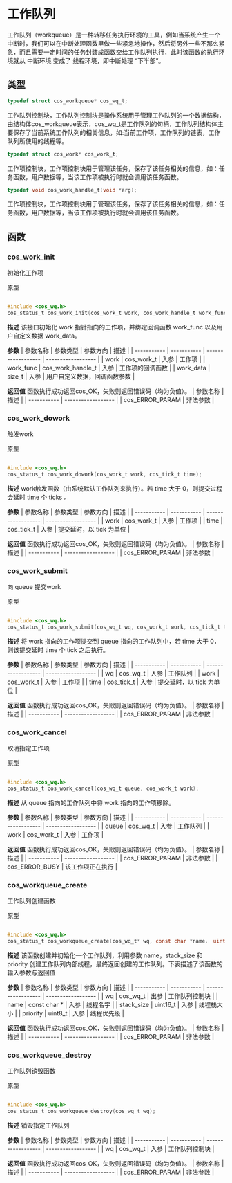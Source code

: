 # 工作队列

工作队列（workqueue）是一种转移任务执行环境的工具，例如当系统产生一个中断时，我们可以在中断处理函数里做一些紧急地操作，然后将另外一些不那么紧急，而且需要一定时间的任务封装成函数交给工作队列执行，此时该函数的执行环境就从 中断环境 变成了 线程环境，即中断处理 “下半部”。

## 类型

```C
typedef struct cos_workqueue* cos_wq_t;
```

工作队列控制块，工作队列控制块是操作系统用于管理工作队列的一个数据结构，由结构体cos_workqueue表示，cos_wq_t是工作队列的句柄，工作队列结构体主要保存了当前系统工作队列的相关信息，如:当前工作项，工作队列的链表，工作队列所使用的线程等。

```C
typedef struct cos_work* cos_work_t;
```

工作项控制块，工作项控制块用于管理该任务，保存了该任务相关的信息，如：任务函数，用户数据等，当该工作项被执行时就会调用该任务函数。

```C
typedef void cos_work_handle_t(void *arg);
```

工作项控制块，工作项控制块用于管理该任务，保存了该任务相关的信息，如：任务函数，用户数据等，当该工作项被执行时就会调用该任务函数。

## 函数

### cos_work_init

初始化工作项

原型

```C

#include <cos_wq.h>
cos_status_t cos_work_init(cos_work_t work, cos_work_handle_t work_func, void *work_data);

```

**描述**
该接口初始化 work 指针指向的工作项，并绑定回调函数 work_func 以及用户自定义数据 work_data。

**参数**
| 参数名称      | 参数类型                    | 参数方向            | 描述                         |
| -----------  | -----------                | ------------------ | ------------------           |
| work         | cos_work_t               | 入参                | 工作项                       |
| work_func    | cos_work_handle_t        | 入参                | 工作项的回调函数              |
| work_data    | size_t                     | 入参                | 用户自定义数据，回调函数参数   |

**返回值**
函数执行成功返回cos_OK，失败则返回错误码（均为负值）。
| 参数名称                  | 描述               |
| -----------              | ------------------ |
| cos_ERROR_PARAM        | 非法参数            |

### cos_work_dowork

触发work

原型

```C

#include <cos_wq.h>
cos_status_t cos_work_dowork(cos_work_t work, cos_tick_t time);

```

**描述**
work触发函数（由系统默认工作队列来执行）。若 time 大于 0，则提交过程会延时 time 个 ticks 。

**参数**
| 参数名称      | 参数类型                    | 参数方向            | 描述                         |
| -----------  | -----------                | ------------------ | ------------------           |
| work         | cos_work_t               | 入参                | 工作项                       |
| time         | cos_tick_t               | 入参                | 提交延时，以 tick 为单位       |

**返回值**
函数执行成功返回cos_OK，失败则返回错误码（均为负值）。
| 参数名称                  | 描述               |
| -----------              | ------------------ |
| cos_ERROR_PARAM        | 非法参数            |

### cos_work_submit

向 queue 提交work

原型

```C

#include <cos_wq.h>
cos_status_t cos_work_submit(cos_wq_t wq, cos_work_t work, cos_tick_t time);

```

**描述**
将 work 指向的工作项提交到 queue 指向的工作队列中，若 time 大于 0，则该提交延时 time 个 tick 之后执行。

**参数**
| 参数名称      | 参数类型                    | 参数方向            | 描述                         |
| -----------  | -----------                | ------------------ | ------------------           |
| wq           | cos_wq_t                 | 入参                | 工作队列                     |
| work         | cos_work_t               | 入参                | 工作项                       |
| time         | cos_tick_t               | 入参                | 提交延时，以 tick 为单位       |

**返回值**
函数执行成功返回cos_OK，失败则返回错误码（均为负值）。
| 参数名称                  | 描述               |
| -----------              | ------------------ |
| cos_ERROR_PARAM        | 非法参数            |

### cos_work_cancel

取消指定工作项

原型

```C

#include <cos_wq.h>
cos_status_t cos_work_cancel(cos_wq_t queue, cos_work_t work);

```

**描述**
从 queue 指向的工作队列中将 work 指向的工作项移除。

**参数**
| 参数名称      | 参数类型                    | 参数方向            | 描述                         |
| -----------  | -----------                | ------------------ | ------------------           |
| queue        | cos_wq_t                 | 入参                | 工作队列                      |
| work         | cos_work_t               | 入参                | 工作项                       |


**返回值**
函数执行成功返回cos_OK，失败则返回错误码（均为负值）。
| 参数名称                  | 描述               |
| -----------              | ------------------ |
| cos_ERROR_PARAM        | 非法参数            |
| cos_ERROR_BUSY         | 该工作项正在执行     |

### cos_workqueue_create

工作队列创建函数

原型

```C

#include <cos_wq.h>
cos_status_t cos_workqueue_create(cos_wq_t* wq, const char *name， uint16_t stack_size, uint8_t priority);

```

**描述**
该函数创建并初始化一个工作队列，利用参数 name，stack_size 和 priority 创建工作队列内部线程，最终返回创建的工作队列。下表描述了该函数的输入参数与返回值

**参数**
| 参数名称      | 参数类型                    | 参数方向            | 描述                         |
| -----------  | -----------                | ------------------ | ------------------           |
| wq           | cos_wq_t                 | 出参                | 工作队列控制块                |
| name         | const char *               | 入参                | 线程名字                      |
| stack_size   | uint16_t                   | 入参                | 线程栈大小                    |
| priority     | uint8_t                    | 入参                | 线程优先级                    |


**返回值**
函数执行成功返回cos_OK，失败则返回错误码（均为负值）。
| 参数名称                  | 描述               |
| -----------              | ------------------ |
| cos_ERROR_PARAM        | 非法参数            |

### cos_workqueue_destroy

工作队列销毁函数

原型

```C

#include <cos_wq.h>
cos_status_t cos_workqueue_destroy(cos_wq_t wq);

```

**描述**
销毁指定工作队列

**参数**
| 参数名称      | 参数类型                    | 参数方向            | 描述                         |
| -----------  | -----------                | ------------------ | ------------------           |
| wq           | cos_wq_t                 | 入参                | 工作队列控制块                |

**返回值**
函数执行成功返回cos_OK，失败则返回错误码（均为负值）。
| 参数名称                  | 描述               |
| -----------              | ------------------ |
| cos_ERROR_PARAM        | 非法参数            |

